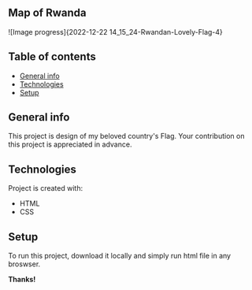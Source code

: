 ## Map of Rwanda
![Image progress]{2022-12-22 14_15_24-Rwandan-Lovely-Flag-4}
## Table of contents
* [General info](#general-info)
* [Technologies](#technologies)
* [Setup](#setup)

## General info
This project is design of my beloved country's Flag.
Your contribution on this project is appreciated in advance.
	
## Technologies
Project is created with:
* HTML
* CSS
	
## Setup
To run this project, download it locally and simply run html file in any broswser.

**Thanks!**
